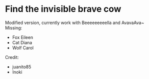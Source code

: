 # Find the invisible brave cow

Modified version, currently work with Beeeeeeeeella and AvavaAva~ Missing:

- Fox Eileen
- Cat Diana
- Wolf Carol

Credit:
- juanito85
- Inoki
